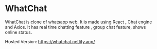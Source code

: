 # WhatChat

WhatChat is clone of whatsapp web.
It is made using React , Chat engine and Axios.
It has real time chatting feature , group chat feature, shows online status.

Hosted Version: https://whatchat.netlify.app/
